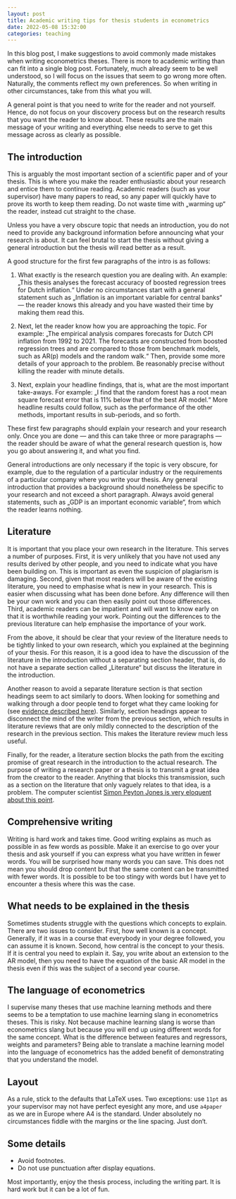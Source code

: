 ```yaml
---
layout: post
title: Academic writing tips for thesis students in econometrics
date: 2022-05-08 15:32:00
categories: teaching
---
```


In this blog post, I make suggestions to avoid commonly made mistakes when
writing econometrics theses. There is more to academic writing than can fit into
a single blog post. Fortunately, much already seem to be well understood, so I will
focus on the issues that seem to go wrong more often. Naturally, the comments
reflect my own preferences. So when writing in other circumstances, take from
this what you will.

A general point is that you need to write for the reader and not yourself.
Hence, do not focus on your discovery process but on the research results that
you want the reader to know about. These results are the main message of your
writing and everything else needs to serve to get this message across as clearly
as possible.

The introduction
----------------

This is arguably the most important section of a scientific paper and of your
thesis. This is where you make the reader enthusiastic about your research and
entice them to continue reading. Academic readers (such as your supervisor) have
many papers to read, so any paper will quickly have to prove its worth to keep
them reading. Do not waste time with „warming up“ the reader, instead cut
straight to the chase.

Unless you have a very obscure topic that needs an introduction, you do not
need to provide any background information before announcing what your research
is about. It can feel brutal to start the thesis without giving a general
introduction but the thesis will read better as a result.

A good structure for the first few paragraphs of the intro is as follows:

1. What exactly is the research question you are dealing with. An example: „This
thesis analyses the forecast accuracy of boosted regression trees for Dutch
inflation.“ Under no circumstances start with a general statement such as
„Inflation is an important variable for central banks“ — the reader knows this
already and you have wasted their time by making them read this.

2. Next, let the reader know how you are approaching the topic. For example:
 „The empirical analysis compares forecasts for Dutch CPI inflation from 1992
 to 2021. The forecasts are constructed from boosted regression trees and are
 compared to those from benchmark models, such as AR(p) models and the random walk.“ Then,
 provide some more details of your approach to the problem. Be reasonably precise
 without killing the reader with minute details.

3. Next, explain your headline findings, that is, what are the most important
take-aways. For example: „I find that the random forest has a root mean square
forecast error that is 11% below that of the best AR model.“ More headline
results could follow, such as the performance of the other methods, important
results in sub-periods, and so forth.

These first few paragraphs should explain your research and your research only.
Once you are done — and this can take three or more paragraphs — the reader
should be aware of what the general research question is, how you go about
answering it, and what you find.

General introductions are only necessary if the topic is very obscure, for
example, due to the regulation of a particular industry or the requirements of a
particular company where you write your thesis. Any general introduction that
provides a background should nonetheless be specific to your research and not exceed a short
paragraph. Always avoid general statements, such as „GDP is an important
economic variable“, from which the reader learns nothing.

Literature
----------

It is important that you place your own research in the literature. This serves
a number of purposes. First, it is very unlikely that you have not used any
results derived by other people, and you need to indicate what you have been
building on. This is important as even the suspicion of plagiarism is damaging.
Second, given that most readers will be aware of the existing literature, you
need to emphasise what is new in your research. This is easier when discussing
what has been done before. Any difference will then be your own work and you can
then easily point out those differences. Third, academic readers can be
impatient and will want to know early on that it is worthwhile reading your
work. Pointing out the differences to the previous literature can help emphasise
the importance of your work.

From the above, it should be clear that your review of the literature needs to
be tightly linked to your own research, which you explained at the beginning of
your thesis. For this reason, it is a good idea to have the discussion of the
literature in the introduction without a separating section header, that is, do
not have a separate section called „Literature“ but discuss the literature in
the introduction.

Another reason to avoid a separate literature section is that section headings
seem to act similarly to doors. When looking for something and walking through a
door people tend to forget what they came looking for (see [evidence described
here](https://www.livescience.com/17132-forget-walked-room-doorways-blame-study-finds.html)).
Similarly, section headings appear to disconnect the mind of the writer from the
previous section, which results in literature reviews that are only mildly
connected to the description of the research in the previous section. This makes
the literature review much less useful.

Finally, for the reader, a literature section blocks the path from the exciting
promise of great research in the introduction to the actual research. The
purpose of writing a research paper or a thesis is to transmit a great idea from
the creator to the reader. Anything that blocks this transmission, such as a
section on the literature that only vaguely relates to that idea, is a problem.
The computer scientist [Simon Peyton Jones is very eloquent about this point](https://youtu.be/WP-FkUaOcOM).

Comprehensive writing
---------------------

Writing is hard work and takes time. Good writing
explains as much as possible in as few words as possible. Make it an exercise to
go over your thesis and ask yourself if you can express what you have written in
fewer words. You will be surprised how many words you can save. This does not
mean you should drop content but that the same content can be transmitted with
fewer words. It is possible to be too stingy with words but I have yet to
encounter a thesis where this was the case.

What needs to be explained in the thesis
----------------------------------------

Sometimes students struggle with the questions which concepts to explain. There
are two issues to consider. First, how well known is a concept. Generally, if it
was in a course that everybody in your degree followed, you can assume it is
known. Second, how central is the  concept to your thesis. If it is central you
need to explain it. Say, you write about an extension to the AR model, then you
need to have the equation of the basic AR model in the thesis even if this was
the subject of a second year course.

The language of econometrics
----------------------------

I supervise many theses that use machine learning methods and there seems to be
a temptation to use machine learning slang in econometrics theses. This is
risky. Not because machine learning slang is worse than econometrics slang but
because you will end up using different words for the same concept. What is the
difference between features and regressors, weights and parameters? Being able
to translate a machine learning model into the language of econometrics has the
added benefit of demonstrating that you understand the model.

Layout
------

As a rule, stick to the defaults that LaTeX uses. Two exceptions: use `11pt` as
your supervisor may not have perfect eyesight any more, and use `a4paper` as we
are in Europe where A4 is the standard. Under absolutely no circumstances fiddle
with the margins or the line spacing. Just don‘t.

Some details
------------

- Avoid footnotes.
- Do not use punctuation after display equations.

Most importantly, enjoy the thesis process, including the writing part. It is
hard work but it can be a lot of fun.
